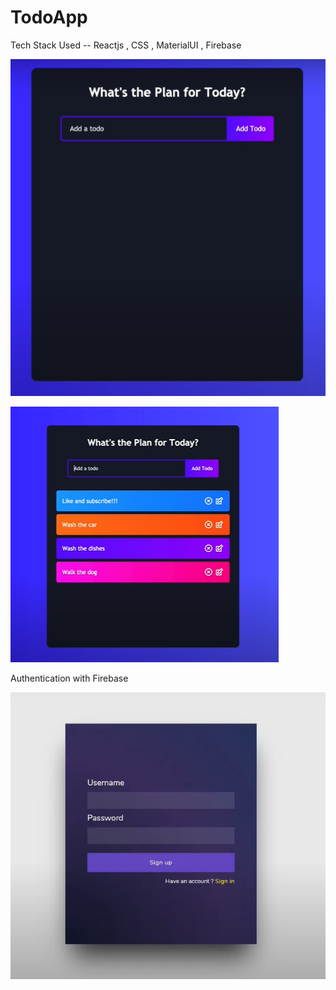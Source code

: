 # TodoApp

Tech Stack Used -- Reactjs , CSS , MaterialUI , Firebase

![](Images/Home.png)

![](Images/Home2.png)




Authentication with Firebase

![](Images/Login.png)
